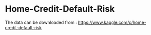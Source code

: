 # Home-Credit-Default-Risk


The data can be downloaded from : 
https://www.kaggle.com/c/home-credit-default-risk